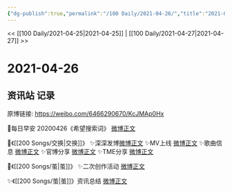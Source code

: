 ```yaml
---
{"dg-publish":true,"permalink":"/100 Daily/2021-04-26/","title":"2021-04-26","created":"2023-04-09T16:06:15.551+08:00","updated":"2023-04-09T16:06:46.249+08:00"}
---
```



<< [[100 Daily/2021-04-25\|2021-04-25]] | [[100 Daily/2021-04-27\|2021-04-27]] >>

# 2021-04-26

## 资讯站 记录

原博链接: https://weibo.com/6466290670/KcJMAp0Hx

🌟每日早安
20200426《希望搜索词》 [微博正文](https://m.weibo.cn/6466290670/4630152023901558)

🌟《[[200 Songs/交换\|交换]]》
✨深深发博[微博正文](https://m.weibo.cn/6466290670/4630212187259900)
✨MV上线 [微博正文](https://m.weibo.cn/6466290670/4630203214860237)
✨歌曲信息 [微博正文](https://m.weibo.cn/6466290670/4630024658880404)
✨官博分享 [微博正文](https://m.weibo.cn/6466290670/4630205424994330)
✨TME分享 [微博正文](https://m.weibo.cn/6466290670/4630210026143964)

🌟《[[200 Songs/茧\|茧]]》
✨二次创作活动 [微博正文](https://m.weibo.cn/6466290670/4630248593821885)

✨《[[200 Songs/茧\|茧]]》资讯总结 [微博正文](https://m.weibo.cn/6466290670/4630346278902105)